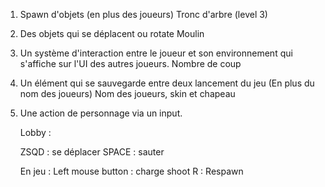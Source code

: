1) Spawn d'objets (en plus des joueurs)
   Tronc d'arbre (level 3)

2) Des objets qui se déplacent ou rotate
   Moulin

3) Un système d'interaction entre le joueur et son environnement qui s'affiche sur l'UI des autres joueurs.
   Nombre de coup

4) Un élément qui se sauvegarde entre deux lancement du jeu (En plus du nom des joueurs)
   Nom des joueurs, skin et chapeau

5) Une action de personnage via un input.

   Lobby :

   ZSQD : se déplacer
   SPACE : sauter

   En jeu :
   Left mouse button : charge shoot
   R : Respawn
